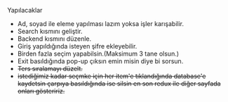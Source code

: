 Yapılacaklar

- Ad, soyad ile eleme yapılması lazım yoksa işler karışabilir.
- Search kısmını geliştir.
- Backend kısmını düzenle.
- Giriş yapıldığında isteyen şifre ekleyebilir.
- Birden fazla seçim yapabilsin.(Maksimum 3 tane olsun.)
- Exit basıldığında pop-up çıksın emin misin diye bi sorsun.
- ~~Ters sıralamayı düzelt.~~
- ~~istediğimiz kadar seçmke için her item'e tıklandığında database'e kaydetsin çarpıya basıldığında ise silsin en son redux ile diğer sayfada onları gösteririz.~~
